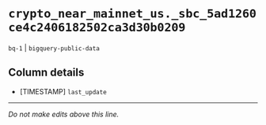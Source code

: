 # `crypto_near_mainnet_us._sbc_5ad1260ce4c2406182502ca3d30b0209`
`bq-1` | `bigquery-public-data`

## Column details
* [TIMESTAMP] `last_update`

-------------------------------------------------------------------------------
*Do not make edits above this line.*
